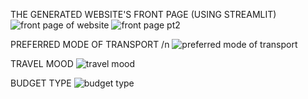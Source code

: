 THE GENERATED WEBSITE'S FRONT PAGE (USING STREAMLIT)
![front page of website](https://github.com/user-attachments/assets/a6c85e2a-8d5a-4c56-ae59-b0d4df36c555)
![front page pt2](https://github.com/user-attachments/assets/de666e26-44b3-48d8-9e8a-65a94752405b)



PREFERRED MODE OF TRANSPORT /n
![preferred mode of transport](https://github.com/user-attachments/assets/d5c1e76b-c7cb-40b1-9da8-9e271198e8d6)



TRAVEL MOOD
![travel mood](https://github.com/user-attachments/assets/b6d6c86f-ad2a-4a44-adce-d636339b1e77)



BUDGET TYPE
![budget type](https://github.com/user-attachments/assets/f926c667-74de-400b-9d51-24b5d5afe1dc)
